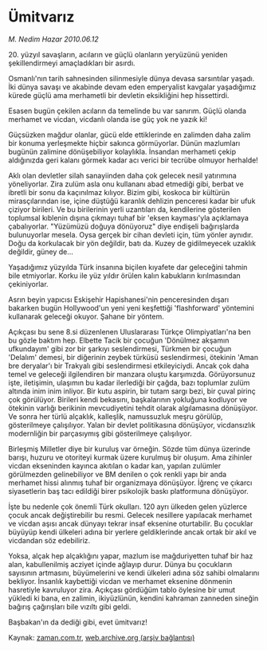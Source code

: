 # Ümitvarız

*M. Nedim Hazar 2010.06.12*

<td class="columnist-detail">
<p>20. yüzyıl savaşların, acıların ve güçlü olanların yeryüzünü yeniden şekillendirmeyi amaçladıkları bir asırdı.</p>
<p>
<div id="haberMetinDiv">
<p>Osmanlı'nın tarih sahnesinden silinmesiyle dünya devasa sarsıntılar yaşadı. İki dünya savaşı ve akabinde devam eden emperyalist kavgalar yaşadığımız kürede güçlü ama merhametli bir devletin eksikliğini hep hissettirdi.
<p> Esasen bugün çekilen acıların da temelinde bu var sanırım. Güçlü olanda merhamet ve vicdan, vicdanlı olanda ise güç yok ne yazık ki!
<p>Güçsüzken mağdur olanlar, gücü elde ettiklerinde en zalimden daha zalim bir konuma yerleşmekte hiçbir sakınca görmüyorlar. Dünün mazlumları bugünün zalimine dönüşebiliyor kolaylıkla. İnsandan merhameti çekip aldığınızda geri kalanı görmek kadar acı verici bir tecrübe olmuyor herhalde!
<p> Aklı olan devletler silah sanayiinden daha çok gelecek nesil yatırımına yöneliyorlar. Zira zulüm asla onu kullananı abad etmediği gibi, berbat ve ibretli bir sonu da kaçınılmaz kılıyor. Bizim gibi, koskoca bir kültürün mirasçılarından ise, içine düştüğü karanlık dehlizin penceresi kadar bir ufuk çiziyor birileri. Ve bu birilerinin yerli uzantıları da, kendilerine gösterilen toplumsal kıblenin dışına çıkmayı tuhaf bir 'eksen kayması'yla açıklamaya çabalıyorlar. "Yüzümüzü doğuya dönüyoruz" diye endişeli bağırışlarda bulunuyorlar mesela. Oysa gerçek bir cihan devleti için, tüm yönler aynıdır. Doğu da korkulacak bir yön değildir, batı da. Kuzey de gidilmeyecek uzaklık değildir, güney de...
<p>Yaşadığımız yüzyılda Türk insanına biçilen kıyafete dar geleceğini tahmin bile etmiyorlar. Korku ile yüz yıldır örülen kalın kabukların kırılmasından çekiniyorlar.
<p> Asrın beyin yapıcısı Eskişehir Hapishanesi'nin penceresinden dışarı bakarken bugün Hollywood'un yeni yeni keşfettiği 'flashforward' yöntemini kullanarak geleceği okuyor. Şahane bir yöntem.
<p>Açıkçası bu sene 8.si düzenlenen Uluslararası Türkçe Olimpiyatları'na ben bu gözle baktım hep. Elbette Tacik bir çocuğun 'Dönülmez akşamın ufkundayım' gibi zor bir şarkıyı seslendirmesi, Türkmen bir çocuğun 'Delalım' demesi, bir diğerinin zeybek türküsü seslendirmesi, ötekinin 'Aman bre deryalar'ı bir Trakyalı gibi seslendirmesi etkileyiciydi. Ancak çok daha temel ve geleceği ilgilendiren bir manzara oluştu karşımızda. Görüyorsunuz işte, iletişimin, ulaşımın bu kadar ilerlediği bir çağda, bazı toplumlar zulüm altında inim inim inliyor. Bir kutu aspirin, bir tutam sargı bezi, bir çuval pirinç çok görülüyor. Birileri kendi bekasını, başkalarının yokluğuna kodluyor ve ötekinin varlığı berikinin mevcudiyetini tehdit olarak algılamasına dönüşüyor. Ve sonra her türlü alçaklık, kalleşlik, namussuzluk meşru görülüp, gösterilmeye çalışılıyor. Yalan bir devlet politikasına dönüşüyor, vicdansızlık modernliğin bir parçasıymış gibi gösterilmeye çalışılıyor.
<p> Birleşmiş Milletler diye bir kuruluş var örneğin. Sözde tüm dünya üzerinde barışı, huzuru ve otoriteyi kurmak üzere kurulmuş bir oluşum. Ama zihinler vicdan ekseninden kayınca akıtılan o kadar kan, yapılan zulümler görülmezden gelinebiliyor ve BM denilen o çok renkli yapı bir anda merhamet hissi alınmış tuhaf bir organizmaya dönüşüyor. İğrenç ve çıkarcı siyasetlerin baş tacı edildiği birer psikolojik baskı platformuna dönüşüyor.
<p> İşte bu nedenle çok önemli Türk okulları. 120 ayrı ülkeden gelen yüzlerce çocuk ancak değiştirebilir bu resmi. Gelecek nesillere yapılacak merhamet ve vicdan aşısı ancak dünyayı tekrar insaf eksenine oturtabilir. Bu çocuklar büyüyüp kendi ülkeleri adına bir yerlere geldiklerinde ancak ortak bir akıl ve vicdandan söz edebiliriz.
<p> Yoksa, alçak hep alçaklığını yapar, mazlum ise mağduriyetten tuhaf bir haz alan, kabullenilmiş acziyet içinde ağlayıp durur. Dünya bu çocukların sayısının artmasını, büyümelerini ve kendi ülkeleri adına söz sahibi olmalarını bekliyor. İnsanlık kaybettiği vicdan ve merhamet eksenine dönmenin hasretiyle kavruluyor zira. Açıkçası gördüğüm tablo öylesine bir umut yükledi ki bana, en zalimin, ikiyüzlünün, kendini kahraman zanneden sineğin bağırış çağırışları bile vızıltı gibi geldi.
<p> Başbakan'ın da dediği gibi, evet ümitvarız!</p></p></p></p></p></p></p></p></p></p></p></div>
</p>
<a href="http://web.archive.org/web/20110106000408/mailto:n.hazar@zaman.com.tr">
</a></td>

Kaynak: [zaman.com.tr](http://zaman.com.tr/yazar.do?yazino=994586), [web.archive.org (arşiv bağlantısı)](http://web.archive.org/web/20110106000408/http://www.zaman.com.tr/yazar.do?yazino=994586)
